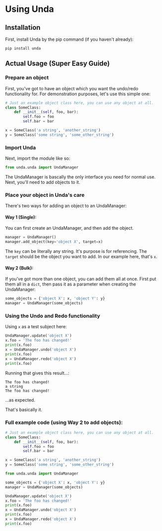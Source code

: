 # Using Unda
## Installation
First, install Unda by the pip command (if you haven't already):
````
pip install unda
````

## Actual Usage (Super Easy Guide)
### Prepare an object
First, you've got to have an object which you want the undo/redo 
functionality for. 
For demonstration purposes, let's use this simple one:
````python
# Just an example object class here, you can use any object at all.
class SomeClass:
    def __init__(self, foo, bar):
        self.foo = foo
        self.bar = bar

x = SomeClass('a string', 'another_string')
y = SomeClass('some string', 'some_other_string')
````
### Import Unda
Next, import the module like so:
````python
from unda.unda import UndaManager
````
The UndaManager is bascally the only interface you need for normal use.
Next, you'll need to add objects to it.

### Place your object in Unda's care
There's two ways for adding an object to an UndaManager:
#### Way 1 (Single):
You can first create an UndaManager, and then add the object.
````python
manager = UndaManager()
manager.add_object(key='object X', target=x)
````
The `key` can be literally any string. It's purpose is for referencing.
The `target` should be the object you want to add. In our example here, that's `x`.

#### Way 2 (Bulk):
If you've got more than one object, you can add them all at once.
First put them all in a `dict`, then pass it as a parameter when creating 
the UndaManager:
````python
some_objects = {'object X': x, 'object Y': y}
manager = UndaManager(some_objects)
````

### Using the Undo and Redo functionality
Using `x` as a test subject here:
````python
UndaManager.update('object X')
x.foo = 'The foo has changed!'
print(x.foo)
x = UndaManager.undo('object X')
print(x.foo)
x = UndaManager.redo('object X')
print(x.foo)
````
Running that gives this result...:
````text
The foo has changed!
a string
The foo has changed!
````
...as expected.

That's basically it.

### Full example code (using Way 2 to add objects):
````python
# Just an example object class here, you can use any object at all.
class SomeClass:
    def __init__(self, foo, bar):
        self.foo = foo
        self.bar = bar

x = SomeClass('a string', 'another_string')
y = SomeClass('some string', 'some_other_string')

from unda.unda import UndaManager

some_objects = {'object X': x, 'object Y': y}
manager = UndaManager(some_objects)

UndaManager.update('object X')
x.foo = 'The foo has changed!'
print(x.foo)
x = UndaManager.undo('object X')
print(x.foo)
x = UndaManager.redo('object X')
print(x.foo)
````
